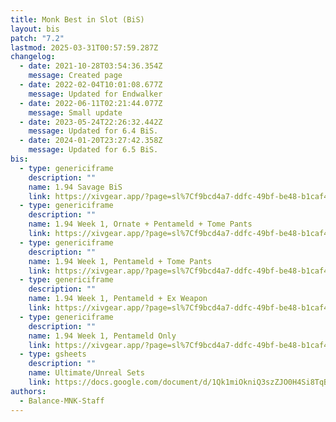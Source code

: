 ```yaml
---
title: Monk Best in Slot (BiS)
layout: bis
patch: "7.2"
lastmod: 2025-03-31T00:57:59.287Z
changelog:
  - date: 2021-10-28T03:54:36.354Z
    message: Created page
  - date: 2022-02-04T10:01:08.677Z
    message: Updated for Endwalker
  - date: 2022-06-11T02:21:44.077Z
    message: Small update
  - date: 2023-05-24T22:26:32.442Z
    message: Updated for 6.4 BiS.
  - date: 2024-01-20T23:27:42.358Z
    message: Updated for 6.5 BiS.
bis:
  - type: genericiframe
    description: ""
    name: 1.94 Savage BiS
    link: https://xivgear.app/?page=sl%7Cf9bcd4a7-ddfc-49bf-be48-b1caf4e0fa8b&onlySetIndex=1
  - type: genericiframe
    description: ""
    name: 1.94 Week 1, Ornate + Pentameld + Tome Pants
    link: https://xivgear.app/?page=sl%7Cf9bcd4a7-ddfc-49bf-be48-b1caf4e0fa8b&onlySetIndex=3
  - type: genericiframe
    description: ""
    name: 1.94 Week 1, Pentameld + Tome Pants
    link: https://xivgear.app/?page=sl%7Cf9bcd4a7-ddfc-49bf-be48-b1caf4e0fa8b&onlySetIndex=5
  - type: genericiframe
    description: ""
    name: 1.94 Week 1, Pentameld + Ex Weapon
    link: https://xivgear.app/?page=sl%7Cf9bcd4a7-ddfc-49bf-be48-b1caf4e0fa8b&onlySetIndex=9
  - type: genericiframe
    description: ""
    name: 1.94 Week 1, Pentameld Only
    link: https://xivgear.app/?page=sl%7Cf9bcd4a7-ddfc-49bf-be48-b1caf4e0fa8b&onlySetIndex=11
  - type: gsheets
    description: ""
    name: Ultimate/Unreal Sets
    link: https://docs.google.com/document/d/1Qk1miOkniQ3szZJO0H4Si8TqBnoEDLhVuPPPH5z63kc/edit?usp=sharing
authors:
  - Balance-MNK-Staff
---
```

